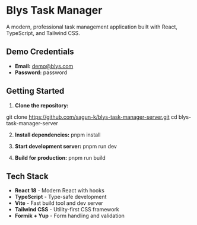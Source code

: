 # Blys Task Manager
A modern, professional task management application built with React, TypeScript, and Tailwind CSS.

## Demo Credentials

- **Email:** demo@blys.com
- **Password:** password

## Getting Started

1. **Clone the repository:**

git clone https://github.com/sagun-k/blys-task-manager-server.git
cd blys-task-manager-server

2. **Install dependencies:**
   pnpm install

3. **Start development server:**
   pnpm run dev

4. **Build for production:**
   pnpm run build

## Tech Stack

- **React 18** - Modern React with hooks
- **TypeScript** - Type-safe development
- **Vite** - Fast build tool and dev server
- **Tailwind CSS** - Utility-first CSS framework
- **Formik + Yup** - Form handling and validation
